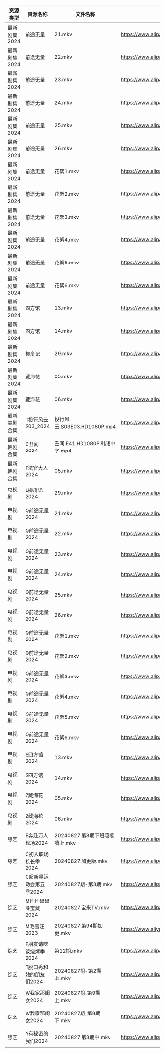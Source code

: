 | 资源类型     | 资源名称           | 文件名称                    | 分享链接                                      | 更新时间                |
| -------- | -------------- | ----------------------- | ----------------------------------------- | ------------------- |
| 最新剧集2024 | 前途无量           | 21.mkv                  | https://www.alipan.com/s/MDNmNKK8Vbm      | 2024-08-27 20:09:45 |
| 最新剧集2024 | 前途无量           | 22.mkv                  | https://www.alipan.com/s/MDNmNKK8Vbm      | 2024-08-27 20:09:45 |
| 最新剧集2024 | 前途无量           | 23.mkv                  | https://www.alipan.com/s/MDNmNKK8Vbm      | 2024-08-27 20:09:44 |
| 最新剧集2024 | 前途无量           | 24.mkv                  | https://www.alipan.com/s/MDNmNKK8Vbm      | 2024-08-27 20:09:44 |
| 最新剧集2024 | 前途无量           | 25.mkv                  | https://www.alipan.com/s/MDNmNKK8Vbm      | 2024-08-27 20:09:44 |
| 最新剧集2024 | 前途无量           | 26.mkv                  | https://www.alipan.com/s/MDNmNKK8Vbm      | 2024-08-27 20:09:43 |
| 最新剧集2024 | 前途无量           | 花絮1.mkv                 | https://www.alipan.com/s/MDNmNKK8Vbm      | 2024-08-27 20:09:43 |
| 最新剧集2024 | 前途无量           | 花絮2.mkv                 | https://www.alipan.com/s/MDNmNKK8Vbm      | 2024-08-27 20:09:43 |
| 最新剧集2024 | 前途无量           | 花絮3.mkv                 | https://www.alipan.com/s/MDNmNKK8Vbm      | 2024-08-27 20:09:42 |
| 最新剧集2024 | 前途无量           | 花絮4.mkv                 | https://www.alipan.com/s/MDNmNKK8Vbm      | 2024-08-27 20:09:42 |
| 最新剧集2024 | 前途无量           | 花絮5.mkv                 | https://www.alipan.com/s/MDNmNKK8Vbm      | 2024-08-27 20:09:42 |
| 最新剧集2024 | 前途无量           | 花絮6.mkv                 | https://www.alipan.com/s/MDNmNKK8Vbm      | 2024-08-27 20:09:41 |
| 最新剧集2024 | 四方馆            | 13.mkv                  | https://www.alipan.com/s/HxiqPNSqj8w      | 2024-08-27 19:09:29 |
| 最新剧集2024 | 四方馆            | 14.mkv                  | https://www.alipan.com/s/HxiqPNSqj8w      | 2024-08-27 19:09:28 |
| 最新剧集2024 | 柳舟记            | 29.mkv                  | https://www.alipan.com/s/t1fKEaAQzkK      | 2024-08-27 19:09:31 |
| 最新剧集2024 | 藏海花            | 05.mkv                  | https://www.alipan.com/s/81dJjy9sZKD      | 2024-08-27 19:09:36 |
| 最新剧集2024 | 藏海花            | 06.mkv                  | https://www.alipan.com/s/81dJjy9sZKD      | 2024-08-27 19:09:36 |
| 最新美剧合集   | T投行风云S03_2024  | 投行风云.S03E03.HD1080P.mp4 | https://www.alipan.com/s/r4CJznux8Zc      | 2024-08-27 18:06:47 |
| 最新韩剧合集   | C丑闻2024        | 丑闻.E41.HD1080P.韩语中字.mp4 | https://www.alipan.com/s/J114XwZcFVg      | 2024-08-27 18:09:07 |
| 最新韩剧合集   | F法官大人2024      | 05.mkv                  | https://www.alipan.com/s/vmXEwsv83mq      | 2024-08-27 00:05:35 |
| 电视剧      | L柳舟记2024       | 29.mkv                  | https://www.alipan.com/s/4jEpLMVV1fz      | 2024-08-27 19:05:58 |
| 电视剧      | Q前途无量2024      | 21.mkv                  | https://www.alipan.com/s/Ka2NA5xnBYo      | 2024-08-27 20:06:13 |
| 电视剧      | Q前途无量2024      | 22.mkv                  | https://www.alipan.com/s/Ka2NA5xnBYo      | 2024-08-27 20:06:13 |
| 电视剧      | Q前途无量2024      | 23.mkv                  | https://www.alipan.com/s/Ka2NA5xnBYo      | 2024-08-27 20:06:12 |
| 电视剧      | Q前途无量2024      | 24.mkv                  | https://www.alipan.com/s/Ka2NA5xnBYo      | 2024-08-27 20:06:12 |
| 电视剧      | Q前途无量2024      | 25.mkv                  | https://www.alipan.com/s/Ka2NA5xnBYo      | 2024-08-27 20:06:11 |
| 电视剧      | Q前途无量2024      | 26.mkv                  | https://www.alipan.com/s/Ka2NA5xnBYo      | 2024-08-27 20:06:11 |
| 电视剧      | Q前途无量2024      | 花絮1.mkv                 | https://www.alipan.com/s/Ka2NA5xnBYo      | 2024-08-27 20:06:11 |
| 电视剧      | Q前途无量2024      | 花絮2.mkv                 | https://www.alipan.com/s/Ka2NA5xnBYo      | 2024-08-27 20:06:10 |
| 电视剧      | Q前途无量2024      | 花絮3.mkv                 | https://www.alipan.com/s/Ka2NA5xnBYo      | 2024-08-27 20:06:10 |
| 电视剧      | Q前途无量2024      | 花絮4.mkv                 | https://www.alipan.com/s/Ka2NA5xnBYo      | 2024-08-27 20:06:10 |
| 电视剧      | Q前途无量2024      | 花絮5.mkv                 | https://www.alipan.com/s/Ka2NA5xnBYo      | 2024-08-27 20:06:09 |
| 电视剧      | Q前途无量2024      | 花絮6.mkv                 | https://www.alipan.com/s/Ka2NA5xnBYo      | 2024-08-27 20:06:09 |
| 电视剧      | S四方馆2024       | 13.mkv                  | https://www.alipan.com/s/e7EuyRadZps      | 2024-08-27 20:06:26 |
| 电视剧      | S四方馆2024       | 14.mkv                  | https://www.alipan.com/s/e7EuyRadZps      | 2024-08-27 20:06:25 |
| 电视剧      | Z藏海花2024       | 05.mkv                  | https://www.alipan.com/s/zqg7QsAadFY      | 2024-08-27 19:06:58 |
| 电视剧      | Z藏海花2024       | 06.mkv                  | https://www.alipan.com/s/zqg7QsAadFY      | 2024-08-27 19:06:58 |
| 综艺       | B奔赴万人现场2024    | 20240827.第8期下班嘻嘻嘻上.mkv  | https://www.alipan.com/s/4u7m3VMcqux      | 2024-08-27 14:07:15 |
| 综艺       | C初入职场机长季2024   | 20240827.加更版.mkv        | https://www.alipan.com/s/a9hmC3o2B18      | 2024-08-27 14:07:18 |
| 综艺       | C超新星运动会第五季2024 | 20240827期-第3期.mkv       | https://www.alipan.com/s/jRZmBqCoSKT      | 2024-08-27 14:07:23 |
| 综艺       | M忙忙碌碌寻宝藏2024   | 20240827.宝来TV.mkv       | https://www.alipan.com/s/TtfyudAgS8v      | 2024-08-27 14:07:52 |
| 综艺       | M毛雪汪2023       | 20240827.第94期加更.mkv     | https://www.aliyundrive.com/s/asPqfgPRqAg | 2024-08-27 14:07:55 |
| 综艺       | P朋友请吃饭烧烤季2024  | 第12期.mkv                | https://www.alipan.com/s/RpVhFwcaT8c      | 2024-08-27 19:07:56 |
| 综艺       | T脱口秀和她的朋友们2024 | 20240827期-第2期上.mkv      | https://www.alipan.com/s/MNa2s9FkJzL      | 2024-08-27 20:08:34 |
| 综艺       | W我家那闺女2024     | 20240827期_第9期上.mkv      | https://www.alipan.com/s/6Zh3yAep1kC      | 2024-08-27 14:08:48 |
| 综艺       | W我家那闺女2024     | 20240827期_第9期下.mkv      | https://www.alipan.com/s/6Zh3yAep1kC      | 2024-08-27 14:08:48 |
| 综艺       | Y有秘密的我们2024    | 20240827.第3期中.mkv       | https://www.alipan.com/s/knSE43DBBa6      | 2024-08-27 14:08:59 |
